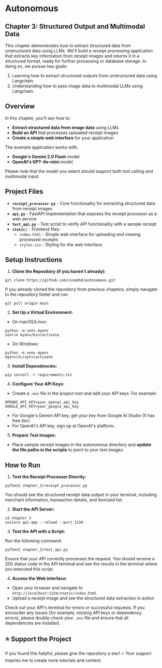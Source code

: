 # Autonomous
## Chapter 3: Structured Output and Multimodal Data
This chapter demonstrates how to extract structured data from unstructured data using LLMs. We'll build a receipt processing application that extracts key information from receipt images and returns it in a structured format, ready for further processing or database storage. In doing so, we pursue two goals:

1) Learning how to extract structured outputs from unstructured data using Langchain.
2) Understanding how to pass image data to multimodal LLMs using Langchain.

## Overview
In this chapter, you'll see how to:
* **Extract structured data from image data** using LLMs
* **Build an API** that processes uploaded receipt images
* **Create a simple web interface** for your application

The example application works with:
* **Google's Gemini 2.0 Flash** model
* **OpenAI's GPT-4o-mini** model

Please note that the model you select should support both tool calling and multimodal input.
## Project Files
* **`receipt_processor.py`** - Core functionality for extracting structured data from receipt images
* **`api.py`** - FastAPI implementation that exposes the receipt processor as a web service
* **`test_api.py`** - Test script to verify API functionality with a sample receipt
* **`static/`** - Frontend files:
  * `index.html` - Simple web interface for uploading and viewing processed receipts
  * `styles.css` - Styling for the web interface
## Setup Instructions
1. **Clone the Repository (if you haven't already):**
```
git clone https://github.com/sinamhd/autonomous.git
```
If you already cloned the repository from previous chapters, simply navigate to the repository folder and run:
```
git pull origin main
```
2. **Set Up a Virtual Environment:**
  * On macOS/Linux:
```
python -m venv myenv
source myenv/bin/activate
```
   * On Windows:
```
python -m venv myenv
myenv\Scripts\activate
```
3. **Install Dependencies:**
```
pip install -r requirements.txt
```
4. **Configure Your API Keys:**
  * Create a `.env` file in the project root and add your API keys. For example:
```
OPENAI_API_KEY=your_openai_api_key
GOOGLE_API_KEY=your_google_api_key
```
   * For Google's Gemini API key, get your key from Google AI Studio (It has free tier).
   * For OpenAI's API key, sign up at OpenAI's platform.
5. **Prepare Test Images:**
  * Place sample receipt images in the autonomous directory and **update the file paths in the scripts** to point to your test images.
## How to Run
1. **Test the Receipt Processor Directly:**
```
python3 chapter_3/receipt_processor.py
```
You should see the structured receipt data output in your terminal, including merchant information, transaction details, and itemized list.

2. **Start the API Server:**
```
cd chapter_3
uvicorn api:app --reload --port 1234
```
3. **Test the API with a Script:**

Run the following command:

```
python3 chapter_3/test_api.py
```
Ensure that your API correctly processes the request. You should receive a 200 status code in the API terminal and see the results in the terminal where you executed this script.

4. **Access the Web Interface:**
  * Open your browser and navigate to `http://localhost:1234/static/index.html`
  * Upload a receipt image and see the structured data extraction in action

Check out your API's terminal for errors or successful requests.
If you encounter any issues (for example, missing API keys or dependency errors), please double-check your `.env` file and ensure that all dependencies are installed.
## ⭐ Support the Project
If you found this helpful, please give the repository a star! ⭐ Your support inspires me to create more tutorials and content.

